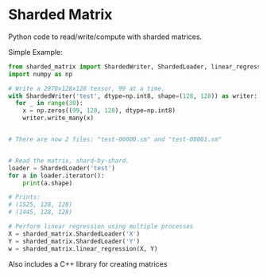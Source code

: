 # Sharded Matrix

Python code to read/write/compute with sharded matrices.

Simple Example:

```Python
from sharded_matrix import ShardedWriter, ShardedLoader, linear_regression
import numpy as np

# Write a 2970x128x128 tensor, 99 at a time.
with ShardedWriter('test', dtype=np.int8, shape=(128, 128)) as writer:
  for _ in range(30):
    x = np.zeros((99, 128, 128), dtype=np.int8)
    writer.write_many(x)


# There are now 2 files: "test-00000.sm" and "test-00001.sm"


# Read the matrix, shard-by-shard.
loader = ShardedLoader('test')
for a in loader.iterator():
    print(a.shape)

# Prints:
# (1525, 128, 128)
# (1445, 128, 128)

# Perform linear regression using multiple processes
X = sharded_matrix.ShardedLoader('X')
Y = sharded_matrix.ShardedLoader('Y')
w = sharded_matrix.linear_regression(X, Y)
```

Also includes a C++ library for creating matrices
